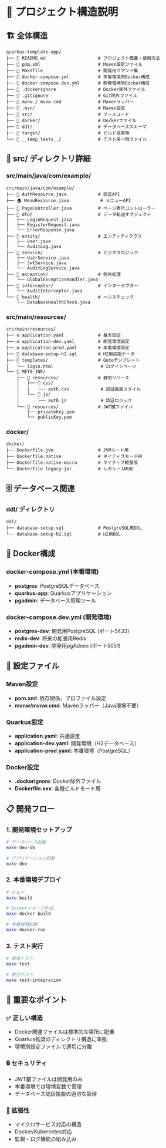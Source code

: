 # 📁 プロジェクト構造説明

## 🏗️ 全体構造

```
quarkus-template-app/
├── 📄 README.md                    # プロジェクト概要・使用方法
├── 📄 pom.xml                      # Maven設定ファイル
├── 📄 Makefile                     # 開発用コマンド集
├── 📄 docker-compose.yml           # 本番環境用Docker構成
├── 📄 docker-compose.dev.yml       # 開発環境用Docker構成
├── 📄 .dockerignore                # Docker除外ファイル
├── 📄 .gitignore                   # Git除外ファイル
├── 📄 mvnw / mvnw.cmd              # Mavenラッパー
├── 📁 .mvn/                        # Maven設定
├── 📁 src/                         # ソースコード
├── 📁 docker/                      # Dockerファイル
├── 📁 ddl/                         # データベーススキーマ
├── 📁 target/                      # ビルド成果物
└── 📁 __temp_tests__/              # テスト用一時ファイル
```

## 📂 src/ ディレクトリ詳細

### src/main/java/com/example/
```
src/main/java/com/example/
├── 🔐 AuthResource.java            # 認証API
├── 🏠 MenuResource.java            # メニューAPI
├── 🎯 PageController.java          # ページ表示コントローラー
├── 📁 dto/                         # データ転送オブジェクト
│   ├── LoginRequest.java
│   ├── RegisterRequest.java
│   └── ErrorResponse.java
├── 📁 entity/                      # エンティティクラス
│   ├── User.java
│   └── AuditLog.java
├── 📁 service/                     # ビジネスロジック
│   ├── UserService.java
│   ├── JwtService.java
│   └── AuditLogService.java
├── 📁 exception/                   # 例外処理
│   └── GlobalExceptionHandler.java
├── 📁 interceptor/                 # インターセプター
│   └── AuditInterceptor.java
└── 📁 health/                      # ヘルスチェック
    └── DatabaseHealthCheck.java
```

### src/main/resources/
```
src/main/resources/
├── ⚙️ application.yaml             # 基本設定
├── ⚙️ application-dev.yaml         # 開発環境設定
├── ⚙️ application-prod.yaml        # 本番環境設定
├── 📄 database-setup-h2.sql        # H2用初期データ
├── 📁 templates/                   # Quteテンプレート
│   └── login.html                  # ログインページ
└── 📁 META-INF/
    ├── 📁 resources/               # 静的リソース
    │   ├── 📁 css/
    │   │   └── auth.css            # 認証画面スタイル
    │   └── 📁 js/
    │       └── auth.js             # 認証ロジック
    └── 📁 resources/               # JWT鍵ファイル
        ├── privateKey.pem
        └── publicKey.pem
```

### docker/
```
docker/
├── Dockerfile.jvm                 # JVMモード用
├── Dockerfile.native              # ネイティブモード用
├── Dockerfile.native-micro        # ネイティブ軽量版
└── Dockerfile.legacy-jar          # レガシーJAR用
```

## 🗄️ データベース関連

### ddl/ ディレクトリ
```
ddl/
├── database-setup.sql             # PostgreSQL用DDL
└── database-setup-h2.sql          # H2用DDL
```

## 🐳 Docker構成

### docker-compose.yml (本番環境)
- **postgres**: PostgreSQLデータベース
- **quarkus-app**: Quarkusアプリケーション
- **pgadmin**: データベース管理ツール

### docker-compose.dev.yml (開発環境)
- **postgres-dev**: 開発用PostgreSQL (ポート5433)
- **redis-dev**: 将来の拡張用Redis
- **pgadmin-dev**: 開発用pgAdmin (ポート5051)

## 🔧 設定ファイル

### Maven設定
- **pom.xml**: 依存関係、プロファイル設定
- **mvnw/mvnw.cmd**: Mavenラッパー（Java環境不要）

### Quarkus設定
- **application.yaml**: 共通設定
- **application-dev.yaml**: 開発環境（H2データベース）
- **application-prod.yaml**: 本番環境（PostgreSQL）

### Docker設定
- **.dockerignore**: Docker除外ファイル
- **Dockerfile.xxx**: 各種ビルドモード用

## 📋 開発フロー

### 1. 開発環境セットアップ
```bash
# データベース起動
make dev-db

# アプリケーション起動
make dev
```

### 2. 本番環境デプロイ
```bash
# ビルド
make build

# Dockerイメージ作成
make docker-build

# 本番環境起動
make docker-run
```

### 3. テスト実行
```bash
# 単体テスト
make test

# 統合テスト
make test-integration
```

## 🎯 重要なポイント

### ✅ 正しい構造
- Docker関連ファイルは標準的な場所に配置
- Quarkus推奨のディレクトリ構造に準拠
- 環境別設定ファイルで適切に分離

### 🔒 セキュリティ
- JWT鍵ファイルは開発用のみ
- 本番環境では環境変数で管理
- データベース認証情報の適切な管理

### 🚀 拡張性
- マイクロサービス対応の構造
- Docker/Kubernetes対応
- 監視・ログ機能の組み込み
